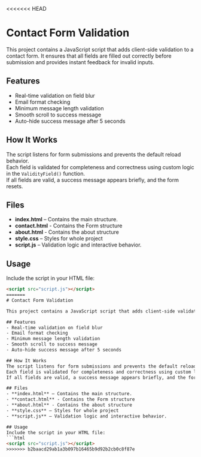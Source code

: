 <<<<<<< HEAD
# Contact Form Validation

This project contains a JavaScript script that adds client-side validation to a contact form. It ensures that all fields are filled out correctly before submission and provides instant feedback for invalid inputs.

## Features
- Real-time validation on field blur
- Email format checking
- Minimum message length validation
- Smooth scroll to success message
- Auto-hide success message after 5 seconds

## How It Works
The script listens for form submissions and prevents the default reload behavior.  
Each field is validated for completeness and correctness using custom logic in the `ValidityField()` function.  
If all fields are valid, a success message appears briefly, and the form resets.

## Files
- **index.html** – Contains the main structure.
- **contact.html** - Contains the Form structure
- **about.html** - Contains the about structure
- **style.css** – Styles for whole project
- **script.js** – Validation logic and interactive behavior.

## Usage
Include the script in your HTML file:
```html
<script src="script.js"></script>
=======
# Contact Form Validation

This project contains a JavaScript script that adds client-side validation to a contact form. It ensures that all fields are filled out correctly before submission and provides instant feedback for invalid inputs.

## Features
- Real-time validation on field blur
- Email format checking
- Minimum message length validation
- Smooth scroll to success message
- Auto-hide success message after 5 seconds

## How It Works
The script listens for form submissions and prevents the default reload behavior.  
Each field is validated for completeness and correctness using custom logic in the `ValidityField()` function.  
If all fields are valid, a success message appears briefly, and the form resets.

## Files
- **index.html** – Contains the main structure.
- **contact.html** - Contains the Form structure
- **about.html** - Contains the about structure
- **style.css** – Styles for whole project
- **script.js** – Validation logic and interactive behavior.

## Usage
Include the script in your HTML file:
```html
<script src="script.js"></script>
>>>>>>> b2baacd29ab1a3b097b16465b9d92b2cb0c8f87e
